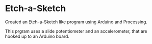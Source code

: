 # Etch-a-Sketch
Created an Etch-a-Sketch like program using Arduino and Processing. 

This prgram uses a slide potentiometer and an accelerometer, that are hooked up to an Arduino board. 